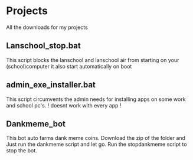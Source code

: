# Projects
All the downloads for my projects


## Lanschool_stop.bat

 This script blocks the lanschool and lanschool air from starting on your (school)computer it also start automatically on boot

## admin_exe_installer.bat

 This script circumvents the admin needs for installing apps on some work and school pc's. ! doesnt work with every app !

## Dankmeme_bot

 This bot auto farms dank meme coins. Download the zip of the folder and Just run the dankmeme script and let go. Run the stopdankmeme script to stop the bot.


